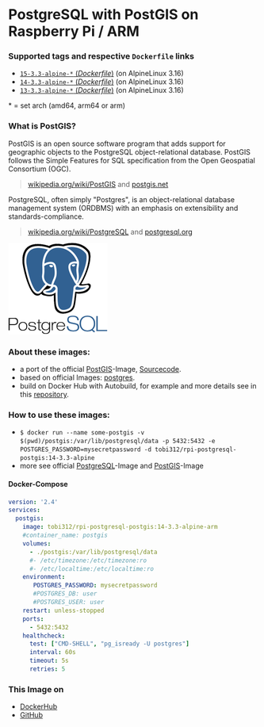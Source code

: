 # PostgreSQL with PostGIS on Raspberry Pi / ARM

### Supported tags and respective `Dockerfile` links
-	[`15-3.3-alpine-*` (*Dockerfile*)](https://github.com/Tob1asDocker/rpi-postgresql-postgis/blob/master/alpine.15.Dockerfile) (on AlpineLinux 3.16)
-	[`14-3.3-alpine-*` (*Dockerfile*)](https://github.com/Tob1asDocker/rpi-postgresql-postgis/blob/master/alpine.14.Dockerfile) (on AlpineLinux 3.16)
-	[`13-3.3-alpine-*` (*Dockerfile*)](https://github.com/Tob1asDocker/rpi-postgresql-postgis/blob/master/alpine.13.Dockerfile) (on AlpineLinux 3.16)

\* = set arch (amd64, arm64 or arm)

### What is PostGIS?
PostGIS is an open source software program that adds support for geographic objects to the PostgreSQL object-relational database. PostGIS follows the Simple Features for SQL specification from the Open Geospatial Consortium (OGC).
> [wikipedia.org/wiki/PostGIS](https://en.wikipedia.org/wiki/PostGIS) and [postgis.net](http://postgis.net/)

PostgreSQL, often simply "Postgres", is an object-relational database management system (ORDBMS) with an emphasis on extensibility and standards-compliance.
> [wikipedia.org/wiki/PostgreSQL](https://en.wikipedia.org/wiki/PostgreSQL) and [postgresql.org](https://www.postgresql.org/)

![logo](https://raw.githubusercontent.com/docker-library/docs/master/postgres/logo.png)

### About these images:
* a port of the official [PostGIS](https://hub.docker.com/r/postgis/postgis)-Image, [Sourcecode](https://github.com/postgis/docker-postgis).
* based on official Images: [postgres](https://hub.docker.com/_/postgres).  
* build on Docker Hub with Autobuild, for example and more details see in this [repository](https://github.com/Tob1asDocker/dockerhubhooksexample).

### How to use these images:

* ``` $ docker run --name some-postgis -v $(pwd)/postgis:/var/lib/postgresql/data -p 5432:5432 -e POSTGRES_PASSWORD=mysecretpassword -d tobi312/rpi-postgresql-postgis:14-3.3-alpine ```
* more see official [PostgreSQL](https://hub.docker.com/_/postgres)-Image and [PostGIS](https://hub.docker.com/r/postgis/postgis)-Image

#### Docker-Compose

```yaml
version: '2.4'
services:
  postgis:
    image: tobi312/rpi-postgresql-postgis:14-3.3-alpine-arm
    #container_name: postgis
    volumes:
      - ./postgis:/var/lib/postgresql/data
      #- /etc/timezone:/etc/timezone:ro
      #- /etc/localtime:/etc/localtime:ro
    environment:
       POSTGRES_PASSWORD: mysecretpassword
       #POSTGRES_DB: user
       #POSTGRES_USER: user
    restart: unless-stopped
    ports:
      - 5432:5432
    healthcheck:
      test: ["CMD-SHELL", "pg_isready -U postgres"]
      interval: 60s
      timeout: 5s
      retries: 5
```

### This Image on
* [DockerHub](https://hub.docker.com/r/tobi312/rpi-postgresql-postgis/)
* [GitHub](https://github.com/Tob1asDocker/rpi-postgresql-postgis)
